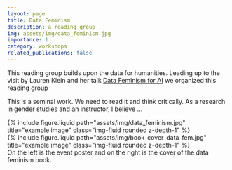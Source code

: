 ```yaml
---
layout: page
title: Data Feminism
description: a reading group
img: assets/img/data_feminism.jpg
importance: 1
category: workshops
related_publications: false
---
```


This reading group builds upon the data for humanities.
Leading up to the visit by Lauren Klein and her talk [Data Feminism for AI](https://cesta.stanford.edu/events/data-feminism-ai-0) we organized this reading group

This is a seminal work. We need to read it and think critically. As a research in gender studies and an instructor, I believe ...

<div class="row justify-content-sm-center">
    <div class="col-sm-8 mt-3 mt-md-0">
        {% include figure.liquid path="assets/img/data_feminism.jpg" title="example image" class="img-fluid rounded z-depth-1" %}
    </div>
    <div class="col-sm-4 mt-3 mt-md-0">
        {% include figure.liquid path="assets/img/book_cover_data_fem.jpg" title="example image" class="img-fluid rounded z-depth-1" %}
    </div>
</div>
<div class="caption">
    On the left is the event poster and on the right is the cover of the data feminism book.
</div>
